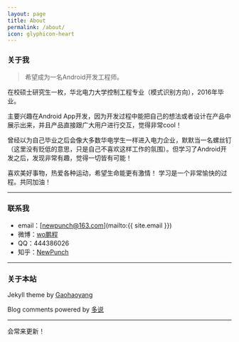 ```yaml
---
layout: page
title: About
permalink: /about/
icon: glyphicon-heart
---
```


### 关于我

> 希望成为一名Android开发工程师。   

在校硕士研究生一枚，华北电力大学控制工程专业（模式识别方向），2016年毕业。   

主要兴趣在Android App开发，因为开发过程中能把自己的想法或者设计在产品中展示出来，并且产品直接跟广大用户进行交互，觉得非常cool！

曾经以为自己毕业之后会像大多数华电学生一样进入电力企业，默默当一名螺丝钉（这里没有贬低的意思，只是自己不喜欢这样工作的氛围）。但学习了Android开发之后，发现非常有趣，觉得一切皆有可能！

喜欢美好事物，热爱各种运动，希望生命能更有激情！
学习是一个非常愉快的过程。共同加油！   

---

### 联系我

* email：[newpunch@163.com](mailto:{{ site.email }})
* 微博：[wo鹏程](http://weibo.com/2175012783/profile?rightmod=1&wvr=6&mod=personnumber)
* QQ：444386026
* 知乎：[NewPunch](http://www.zhihu.com/people/punch-new)

---

### 关于本站   
Jekyll theme by [Gaohaoyang](https://github.com/Gaohaoyang/gaohaoyang.github.io)

Blog comments powered by [多说](http://duoshuo.com/)

---



会常来更新！